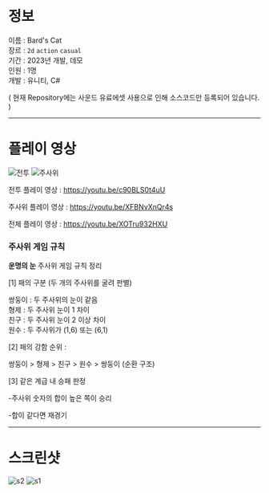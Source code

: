 # 정보
이름 : Bard's Cat <br>
장르 : `2d` `action` `casual` <br>
기간 : 2023년 개발, 데모  <br>
인원 : 1명 <br>
개발 : 유니티, C#

( 현재 Repository에는 사운드 유료에셋 사용으로 인해 소스코드만 등록되어 있습니다. )

<hr>

# 플레이 영상

![전투](https://github.com/user-attachments/assets/e94bf98f-def3-4832-809b-8244051aab6d)
![주사위](https://github.com/user-attachments/assets/9dff26e2-6c82-429d-b09c-bd6a3e8e5ef2)

전투 플레이 영상 : https://youtu.be/c90BLS0t4uU

주사위 플레이 영상 : https://youtu.be/XFBNvXnQr4s

전체 플레이 영상 : https://youtu.be/XOTru932HXU

### 주사위 게임 규칙

**운명의 눈** 주사위 게임 규칙 정리

[1] 패의 구분 (두 개의 주사위를 굴려 판별)

쌍둥이 : 두 주사위의 눈이 같음<br>
형제 : 두 주사위 눈이 1 차이<br>
친구 : 두 주사위 눈이 2 이상 차이<br>
원수 : 두 주사위가 (1,6) 또는 (6,1)<br>

[2] 패의 강함 순위 : 

쌍둥이 > 형제 > 친구 > 원수 > 쌍둥이 (순환 구조)

[3] 같은 계급 내 승패 판정

-주사위 숫자의 합이 높은 쪽이 승리

-합이 같다면 재경기

<hr>

# 스크린샷

![s2](https://github.com/user-attachments/assets/c5e9c7fa-ff89-4a8a-ac88-8965457f4974)
![s1](https://github.com/user-attachments/assets/4cc72360-3c4a-4098-a6e9-308c4aa78a14)
